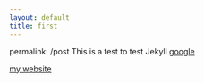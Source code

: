 ```yaml
---
layout: default
title: first
---
```

permalink: /post
This is a test to test Jekyll 
[google](www.google.com)

[my website](ire4html.tk)
